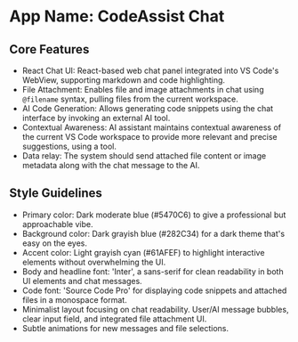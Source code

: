 # **App Name**: CodeAssist Chat

## Core Features

- React Chat UI: React-based web chat panel integrated into VS Code's WebView, supporting markdown and code highlighting.
- File Attachment: Enables file and image attachments in chat using `@filename` syntax, pulling files from the current workspace.
- AI Code Generation: Allows generating code snippets using the chat interface by invoking an external AI tool.
- Contextual Awareness: AI assistant maintains contextual awareness of the current VS Code workspace to provide more relevant and precise suggestions, using a tool.
- Data relay: The system should send attached file content or image metadata along with the chat message to the AI.

## Style Guidelines

- Primary color: Dark moderate blue (#5470C6) to give a professional but approachable vibe.
- Background color: Dark grayish blue (#282C34) for a dark theme that's easy on the eyes.
- Accent color: Light grayish cyan (#61AFEF) to highlight interactive elements without overwhelming the UI.
- Body and headline font: 'Inter', a sans-serif for clean readability in both UI elements and chat messages.
- Code font: 'Source Code Pro' for displaying code snippets and attached files in a monospace format.
- Minimalist layout focusing on chat readability. User/AI message bubbles, clear input field, and integrated file attachment UI.
- Subtle animations for new messages and file selections.
